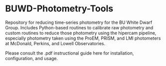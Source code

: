 # BUWD-Photometry-Tools
Repository for reducing time-series photometry for the BU White Dwarf Group. Includes Python-based routines to calibrate raw photometry and custom routines to reduce those photometry using the hipercam pipeline, especially photometry taken using the ProEM, PRISM, and LMI photometers at McDonald, Perkins, and Lowell Observatories.

Please consult the .pdf instructional guide here for installation, configuration, and usage.
